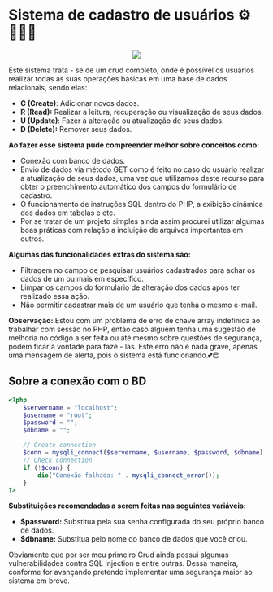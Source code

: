 # Sistema de cadastro de usuários ⚙️🧑‍🤝‍🧑

<div align="center">
    <img src="video/Crud-Cadastro.gif">
</div>

Este sistema trata - se de um crud completo, onde é possível os usuários realizar todas as suas operações básicas em uma base de dados relacionais, sendo elas:

- **C (Create)**: Adicionar novos dados.
- **R (Read):** Realizar a leitura, recuperação ou visualização de seus dados.
- **U (Update)**: Fazer a alteração ou atualização de seus dados.
- **D (Delete):** Remover seus dados.  

**Ao fazer esse sistema pude compreender melhor sobre conceitos como:**
- Conexão com banco de dados.
- Envio de dados via método GET como é feito no caso do usuário realizar a atualização de seus dados, uma vez que utilizamos deste recurso para obter o preenchimento automático dos campos do formulário de cadastro.
- O funcionamento de instruções SQL dentro do PHP, a exibição dinâmica dos dados em tabelas e etc.
- Por se tratar de um projeto simples ainda assim procurei utilizar algumas boas práticas com relação a incluição de arquivos importantes em outros.

**Algumas das funcionalidades extras do sistema são:**

- Filtragem no campo de pesquisar usuários cadastrados para achar os dados de um ou mais em específico. 
- Limpar os campos do formulário de alteração dos dados após ter realizado essa ação.
- Não permitir cadastrar mais de um usuário que tenha o mesmo e-mail.

**Observação:** Estou com um problema de erro de chave array indefinida ao trabalhar com sessão no PHP, então caso alguém tenha uma sugestão de melhoria no código a ser feita ou até mesmo sobre questões de segurança, podem ficar à vontade para fazê - las. Este erro não é nada grave, apenas uma mensagem de alerta, pois o sistema está funcionando.💕😍 

## Sobre a conexão com o BD
```php
<?php
    $servername = "localhost";
    $username = "root";
    $password = "";
    $dbname = "";

    // Create connection
    $conn = mysqli_connect($servername, $username, $password, $dbname);
    // Check connection
    if (!$conn) {
        die("Conexão falhada: " . mysqli_connect_error());
    }
?>
```
**Substituições recomendadas a serem feitas nas seguintes variáveis:**
- **$password:** Substitua pela sua senha configurada do seu próprio banco de dados.
- **$dbname:** Substitua pelo nome do banco de dados que você criou.

Obviamente que por ser meu primeiro Crud ainda possui algumas vulnerabilidades contra SQL Injection e entre outras. Dessa maneira, conforme for avançando pretendo implementar uma segurança maior ao sistema em breve.